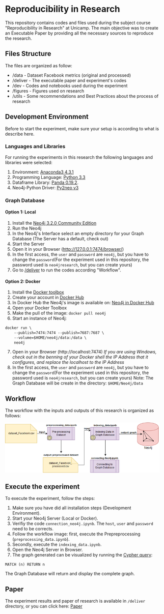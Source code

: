 # Reproducibility in Research

This repository contains codes and files used during the subject course "Reproducibility in Research" at Unicamp. The main objective was to create an Executable Paper by providing all the necessary sources to reproduce the research.

## Files Structure

The files are organized as follow:

* /data - Dataset Facebook metrics (original and processed)
* /deliver - The executable paper and experiment's codes
* /dev - Codes and notebooks used during the experiment
* /figures - Figures used on research
* /utils - Some recommendations and Best Practices about the process of research

## Development Environment
Before to start the experiment, make sure your setup is according to what is describe here. 

### Languages and Libraries
For running the experiments in this research the following languages and libraries were selected:

1. Environment: [Anaconda3 4.3.1](https://repo.continuum.io/archive/index.html)
2. Programming Language: [Python 3.3](https://www.python.org/) 
3. Dataframe Library: [Panda 0.19.2](http://pandas.pydata.org/).
4. Neo4j-Python Driver: [Py2neo v3](http://py2neo.org/v3/)


### Graph Database

#### Option 1: Local
1. Install the [Neo4j 3.2.0 Community Edition](https://neo4j.com/download/other-releases/)
2. Run the Neo4j
3. In the Neo4j's Interface select an empty directory for your Graph Database (The Server has a default, check out) 
4. Start the Server
5. Open it in your Browser (http://127.0.0.1:7474/browser/)
6. In the first access, the ``user`` and ``password`` are ``neo4j``, but you have to change the ``password``(For the experiment used in this repository, the password used is ``neo4jresearch``, but you can create yours)
7. Go to [/deliver](/deliver) to run the codes according "Workflow".


#### Option 2: Docker
1. Install the [Docker toolbox](https://www.docker.com/products/docker-toolbox)
2. Create your account in [Docker Hub](https://hub.docker.com/)
3. In Docker Hub the Neo4j's image is available on: [Neo4j in Docker Hub](https://hub.docker.com/_/neo4j/)
4. Open your Docker Toolbox
5. Make the pull of the image: ```docker pull neo4j```
6. Start an instance of Neo4j:
```
docker run \
    --publish=7474:7474 --publish=7687:7687 \
    --volume=$HOME/neo4j/data:/data \
    neo4j
```
7. Open in your Browser (http://localhost:7474) *If you are using Windows, check out in the benning of your Docker shell the IP Address that it configures, and replace the localhost to the IP Address*
8. In the first access, the ``user`` and ``password`` are ``neo4j``, but you have to change the ``password``(For the experiment used in this repository, the password used is ``neo4jresearch``, but you can create yours)
Note: The Graph Database will be create in the directory: ``$HOME/Neo4j/Data``


## Workflow 

The workflow with the inputs and outputs of this research is organized as follows:

![Workflow Research](figures/Research.png)


## Execute the experiment

To execute the experiment, follow the steps:

1. Make sure you have did all installation steps (Development Environment). 
2. Start your Neo4j Server (Local or Docker).
3. Verifiy the code ``connection_neo4j.ipynb``. The ``host``, ``user`` and ``password`` need to be corrects. 
3. Follow the workflow image: first, execute the Prepreprocessing (``preprocessing_data.ipynb``).
4. Secondly, execute the ``indexing_data.ipynb``.
5. Open the Neo4j Server in Browser.
6. The graph generated can be visualized by running the [Cypher query](https://neo4j.com/docs/cypher-refcard/current/):

```
MATCH (n) RETURN n
```
The Graph Database will return and display the complete graph.

## Paper

The experiment results and paper of research is available in ``/deliver`` directory, or you can click here: [Paper](deliver/paper.pdf)